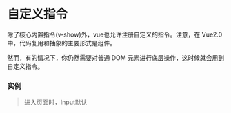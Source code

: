 # 自定义指令

除了核心内置指令(v-show)外，vue也允许注册自定义的指令。注意，在 Vue2.0 中，代码复用和抽象的主要形式是组件。

然而，有的情况下，你仍然需要对普通 DOM 元素进行底层操作，这时候就会用到自定义指令。


### 实例

> 进入页面时，Input默认